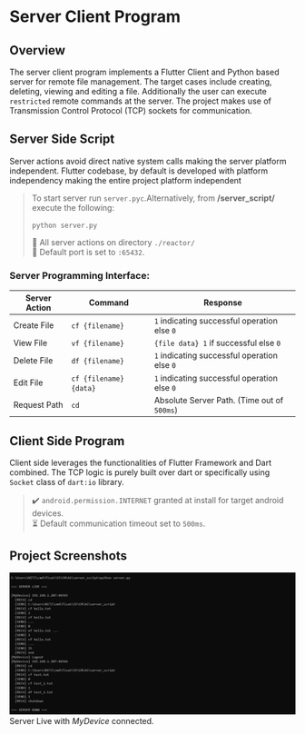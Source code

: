 # Server Client Program 
## Overview
The server client program implements a Flutter Client and Python based server for remote file management. The target cases include creating, deleting, viewing and editing a file. Additionally the user can execute `restricted` remote commands at the server. The project makes use of Transmission Control Protocol (TCP) sockets for communication. 
 
## Server Side Script
Server actions avoid direct native system calls making the server platform independent. Flutter codebase, by default is developed with platform independency making the entire project platform independent  
> To start server run `server.pyc`.Alternatively, from **/server_script/** execute the following:
> ```
> python server.py
> ```  
> :triangular_flag_on_post: All server actions on directory `./reactor/`   
> :electric_plug: Default port is set to `:65432`.  

### Server Programming Interface:  
| Server Action | Command | Response |
| --- | --- |  --- |
| Create File | `cf {filename}`  | `1` indicating successful operation else `0` |  
| View File | `vf {filename}`  | `{file data} 1` if  successful else `0`  
| Delete File | `df {filename}`  | `1` indicating successful operation else `0` |  
| Edit File | `cf {filename} {data}`  | `1` indicating successful operation else `0` |  
| Request Path | `cd`  | Absolute Server Path. (Time out of `500ms`) |

## Client Side Program
Client side leverages the functionalities of Flutter Framework and Dart combined. The TCP logic is purely built over dart or specifically using `Socket` class of  `dart:io` library.  
>:heavy_check_mark: `android.permission.INTERNET` granted at install for target android devices.  
:hourglass_flowing_sand: Default communication timeout set to `500ms`.

## Project Screenshots
![Server Screenshot Here](/assets/server_live.png) Server Live with *MyDevice* connected.



